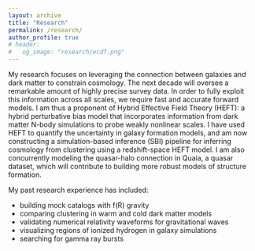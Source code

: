```yaml
---
layout: archive
title: "Research"
permalink: /research/
author_profile: true
# header:
#   og_image: "research/ecdf.png"
---
```


My research focuses on leveraging the connection between galaxies and dark matter to constrain cosmology. The next decade will oversee a remarkable amount of highly precise survey data. In order to fully exploit this information across all scales, we require fast and accurate forward models. I am thus a proponent of Hybrid Effective Field Theory (HEFT): a hybrid perturbative bias model that incorporates information from dark matter N-body simulations to probe weakly nonlinear scales. I have used HEFT to quantify the uncertainty in galaxy formation models, and am now constructing a simulation-based inference (SBI) pipeline for inferring cosmology from clustering using a redshift-space HEFT model. I am also concurrently modeling the quasar-halo connection in Quaia, a quasar dataset, which will contribute to building more robust models of structure formation.

My past research experience has included:
- building mock catalogs with f(R) gravity
- comparing clustering in warm and cold dark matter models
- validating numerical relativity waveforms for gravitational waves
- visualizing regions of ionized hydrogen in galaxy simulations
- searching for gamma ray bursts
<!-- <nbsp> -->

<!-- {% include base_path %}

{% assign ordered_pages = site.research | sort:"order_number" %}

{% for post in ordered_pages %}
  {% include archive-single.html type="grid" %}
{% endfor %} -->